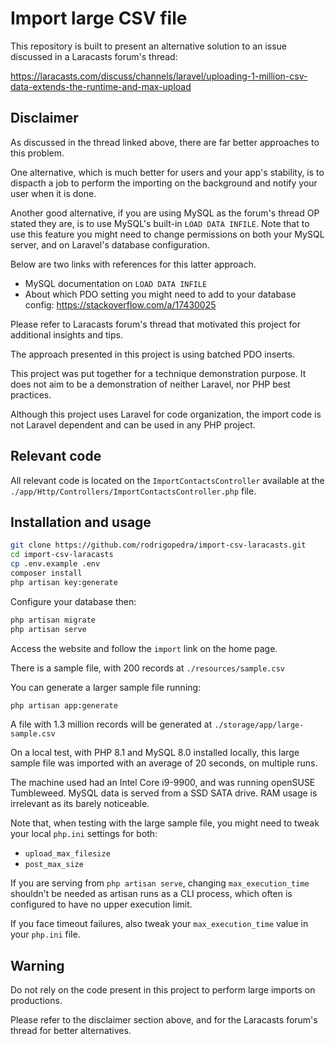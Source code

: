 # Import large CSV file

This repository is built to present an alternative solution to an issue 
discussed in a Laracasts forum's thread: 

https://laracasts.com/discuss/channels/laravel/uploading-1-million-csv-data-extends-the-runtime-and-max-upload


## Disclaimer

As discussed in the thread linked above, there are far better approaches to this problem.

One alternative, which is much better for users and your app's stability, 
is to dispacth a job to perform the importing on the background and notify 
your user when it is done.

Another good alternative, if you are using MySQL as the forum's thread OP 
stated they are, is to use MySQL's built-in `LOAD DATA INFILE`. Note that
to use this feature you might need to change permissions on both 
your MySQL server, and on Laravel's database configuration. 

Below are two links with references for this latter approach.

- MySQL documentation on `LOAD DATA INFILE`
- About which PDO setting you might need to add to your database config: https://stackoverflow.com/a/17430025

Please refer to Laracasts forum's thread that motivated this project 
for additional insights and tips.

The approach presented in this project is using batched PDO inserts.

This project was put together for a technique demonstration purpose. It does not aim 
to be a demonstration of neither Laravel, nor PHP best practices.

Although this project uses Laravel for code organization, the import code 
is not Laravel dependent and can be used in any PHP project. 


## Relevant code

All relevant code is located on the `ImportContactsController`
available at the `./app/Http/Controllers/ImportContactsController.php` file.


## Installation and usage

```bash
git clone https://github.com/rodrigopedra/import-csv-laracasts.git
cd import-csv-laracasts
cp .env.example .env
composer install
php artisan key:generate
```

Configure your database then:

```bash
php artisan migrate
php artisan serve
```

Access the website and follow the `import` link on the home page.

There is a sample file, with 200 records at `./resources/sample.csv`

You can generate a larger sample file running:

```bash
php artisan app:generate
```

A file with 1.3 million records will be generated at `./storage/app/large-sample.csv`

On a local test, with PHP 8.1 and MySQL 8.0 installed locally, this large sample file 
was imported with an average of 20 seconds, on multiple runs.

The machine used had an Intel Core i9-9900, and was running openSUSE Tumbleweed. 
MySQL data is served from a SSD SATA drive. RAM usage is irrelevant as its barely noticeable.

Note that, when testing with the large sample file, you might need to tweak 
your local `php.ini` settings for both:

- `upload_max_filesize`
- `post_max_size`

If you are serving from `php artisan serve`, changing `max_execution_time` 
shouldn't be needed as artisan runs as a CLI process, which often is configured 
to have no upper execution limit.

If you face timeout failures, also tweak your  `max_execution_time` value 
in your `php.ini` file.


## Warning

Do not rely on the code present in this project to perform large imports on productions. 

Please refer to the disclaimer section above, and for the Laracasts forum's thread for better alternatives.
